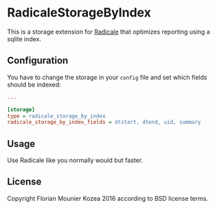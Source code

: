 # RadicaleStorageByIndex

This is a storage extension for [Radicale](/Kozea/Radicale) that optimizes reporting using a sqlite index.

## Configuration

You have to change the storage in your `config` file and set which fields should be indexed:

```ini
...

[storage]
type = radicale_storage_by_index
radicale_storage_by_index_fields = dtstart, dtend, uid, summary

```

## Usage

Use Radicale like you normally would but faster.


## License

Copyright Florian Mounier Kozea 2016 according to BSD license terms.
